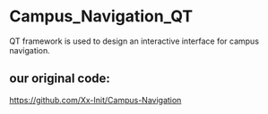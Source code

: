 # Campus_Navigation_QT
QT framework is used to design an interactive interface for campus navigation.
## our original code:
https://github.com/Xx-Init/Campus-Navigation
